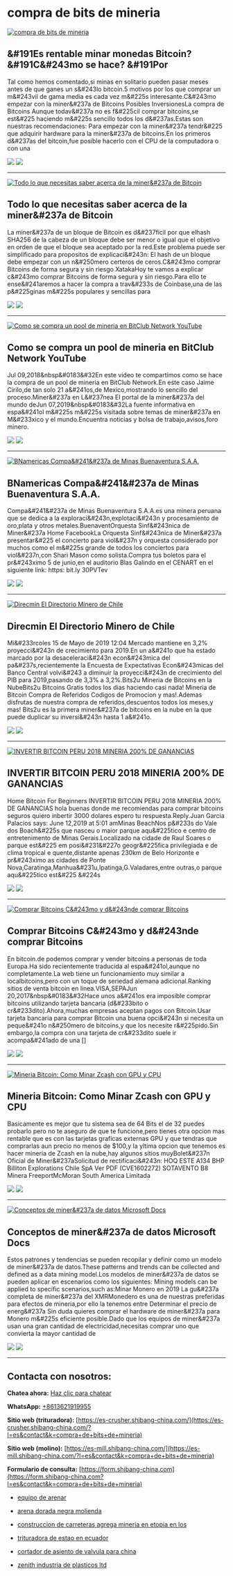 # compra de bits de mineria

<a href="https://swt.shibang-china.com/?l=es&img&k=compra+de+bits+de+mineria" target="_blank">![compra de bits de mineria](http://static.shibang-china.com/all-800x300/497.jpg)</a>

## &#191Es rentable minar monedas Bitcoin? &#191C&#243mo se hace? &#191Por
Tal como hemos comentado,si minas en solitario pueden pasar meses antes de que ganes un s&#243lo bitcoin.5 motivos por los que comprar un m&#243vil de gama media es cada vez m&#225s interesante.C&#243mo empezar con la miner&#237a de Bitcoins Posibles InversionesLa compra de Bitcoins Aunque todav&#237a no es f&#225cil comprar bitcoins,se est&#225 haciendo m&#225s sencillo todos los d&#237as.Estas son nuestras recomendaciones: Para empezar con la miner&#237a tendr&#225 que adquirir hardware para la miner&#237a de bitcoins.En los primeros d&#237as del bitcoin,fue posible hacerlo con el CPU de la computadora o con una


<a href="https://whatsapp.shibangsoft.com/WhatsApp.php" target="_blank" title="WhatsApp">![](http://static.shibang-china.com/icon/whatsapp.png)</a> <a href="https://swt.shibang-china.com/?l=es&icon&k=compra+de+bits+de+mineria" target="_blank">![](http://static.shibang-china.com/icon/chat-es.png)</a>

---

<a href="https://swt.shibang-china.com/?l=es&img&k=compra+de+bits+de+mineria" target="_blank">![Todo lo que necesitas saber acerca de la miner&#237a de Bitcoin](http://static.shibang-china.com/all-800x300/915.jpg)</a>

## Todo lo que necesitas saber acerca de la miner&#237a de Bitcoin
La miner&#237a de un bloque de Bitcoin es d&#237ficil por que elhash SHA256 de la cabeza de un bloque debe ser menor o igual que el objetivo en orden de que el bloque sea aceptado por la red.Este problema puede ser simplificado para propositos de explicaci&#243n: El hash de un bloque debe empezar con un n&#250mero certeros de ceros.C&#243mo comprar Bitcoins de forma segura y sin riesgo XatakaHoy te vamos a explicar c&#243mo comprar Bitcoins de forma segura y sin riesgo.Para ello te ense&#241aremos a hacer la compra a trav&#233s de Coinbase,una de las p&#225ginas m&#225s populares y sencillas para


<a href="https://whatsapp.shibangsoft.com/WhatsApp.php" target="_blank" title="WhatsApp">![](http://static.shibang-china.com/icon/whatsapp.png)</a> <a href="https://swt.shibang-china.com/?l=es&icon&k=compra+de+bits+de+mineria" target="_blank">![](http://static.shibang-china.com/icon/chat-es.png)</a>

---

<a href="https://swt.shibang-china.com/?l=es&img&k=compra+de+bits+de+mineria" target="_blank">![Como se compra un pool de mineria en BitClub Network YouTube](http://static.shibang-china.com/all-800x300/1445.jpg)</a>

## Como se compra un pool de mineria en BitClub Network YouTube
Jul 09,2018&nbsp&#0183&#32En este video te compartimos como se hace la compra de un pool de mineria en BitClub Network.En este caso Jaime Cirilo,de tan solo 21 a&#241os,de Mexico,mostrando lo sencillo del proceso.Miner&#237a en L&#237nea El portal de la miner&#237a del mundo deJun 07,2019&nbsp&#0183&#32La fuente informativa en espa&#241ol m&#225s m&#225s visitada sobre temas de miner&#237a en M&#233xico y el mundo.Encuentra noticias y bolsa de trabajo,avisos,foro minero.


<a href="https://whatsapp.shibangsoft.com/WhatsApp.php" target="_blank" title="WhatsApp">![](http://static.shibang-china.com/icon/whatsapp.png)</a> <a href="https://swt.shibang-china.com/?l=es&icon&k=compra+de+bits+de+mineria" target="_blank">![](http://static.shibang-china.com/icon/chat-es.png)</a>

---

<a href="https://swt.shibang-china.com/?l=es&img&k=compra+de+bits+de+mineria" target="_blank">![BNamericas Compa&#241&#237a de Minas Buenaventura S.A.A.](http://static.shibang-china.com/all-800x300/1024.jpg)</a>

## BNamericas Compa&#241&#237a de Minas Buenaventura S.A.A.
Compa&#241&#237a de Minas Buenaventura S.A.A.es una minera peruana que se dedica a la exploraci&#243n,explotaci&#243n y procesamiento de oro,plata y otros metales.BuenaventOrquesta Sinf&#243nica de Miner&#237a Home FacebookLa Orquesta Sinf&#243nica de Miner&#237a presentar&#225 el concierto para viol&#237n y orquesta considerado por muchos como el m&#225s grande de todos los conciertos para viol&#237n,con Shari Mason como solista.Compra tus boletos para el pr&#243ximo 5 de junio,en el auditorio Blas Galindo en el CENART en el siguiente link: https: bit.ly 30PVTev


<a href="https://whatsapp.shibangsoft.com/WhatsApp.php" target="_blank" title="WhatsApp">![](http://static.shibang-china.com/icon/whatsapp.png)</a> <a href="https://swt.shibang-china.com/?l=es&icon&k=compra+de+bits+de+mineria" target="_blank">![](http://static.shibang-china.com/icon/chat-es.png)</a>

---

<a href="https://swt.shibang-china.com/?l=es&img&k=compra+de+bits+de+mineria" target="_blank">![Direcmin El Directorio Minero de Chile](http://static.shibang-china.com/all-800x300/298.jpg)</a>

## Direcmin El Directorio Minero de Chile
Mi&#233rcoles 15 de Mayo de 2019 12:04 Mercado mantiene en 3,2% proyecci&#243n de crecimiento para 2019.En un a&#241o que ha estado marcado por la desaceleraci&#243n econ&#243mica del pa&#237s,recientemente la Encuesta de Expectativas Econ&#243micas del Banco Central volvi&#243 a diminuir la proyecci&#243n de crecimiento del PIB para 2019,pasando de 3,3% a 3,2%.Bits2u Mineria de Bitcoins en la NubeBits2u Bitcoins Gratis todos los dias haciendo casi nada! Mineria de Bitcoin Compra de Referidos Codigos de Promocion y mas!.Ademas disfrutas de nuestra compra de referidos,descuentos todos los meses,y mas! Bits2u es la primera miner&#237a de bitcoins en la nube en la que puede duplicar su inversi&#243n hasta 1 a&#241o.


<a href="https://whatsapp.shibangsoft.com/WhatsApp.php" target="_blank" title="WhatsApp">![](http://static.shibang-china.com/icon/whatsapp.png)</a> <a href="https://swt.shibang-china.com/?l=es&icon&k=compra+de+bits+de+mineria" target="_blank">![](http://static.shibang-china.com/icon/chat-es.png)</a>

---

<a href="https://swt.shibang-china.com/?l=es&img&k=compra+de+bits+de+mineria" target="_blank">![INVERTIR BITCOIN PERU 2018 MINERIA 200% DE GANANCIAS](http://static.shibang-china.com/all-800x300/1149.jpg)</a>

## INVERTIR BITCOIN PERU 2018 MINERIA 200% DE GANANCIAS
Home Bitcoin For Beginners INVERTIR BITCOIN PERU 2018 MINERIA 200% DE GANANCIAS hola buenas donde me recomiendas para comprar bitcoins seguros quiero inbertir 3000 dolares espero tu respuesta.Reply.Juan Garcia Palacios says: June 12,2019 at 5:01 amMinas BeachNos p&#233s do Vale dos Boach&#225s que nasceu o maior parque aqu&#225tico e centro de entretenimento de Minas Gerais.Localizado na cidade de Raul Soares o parque est&#225 em posi&#231&#227o geogr&#225fica privilegiada e de clima tropical e quente,distante apenas 230km de Belo Horizonte e pr&#243ximo as cidades de Ponte Nova,Caratinga,Manhua&#231u,Ipatinga,G.Valadares,entre outras,o parque aqu&#225tico est&#225 &#224s


<a href="https://whatsapp.shibangsoft.com/WhatsApp.php" target="_blank" title="WhatsApp">![](http://static.shibang-china.com/icon/whatsapp.png)</a> <a href="https://swt.shibang-china.com/?l=es&icon&k=compra+de+bits+de+mineria" target="_blank">![](http://static.shibang-china.com/icon/chat-es.png)</a>

---

<a href="https://swt.shibang-china.com/?l=es&img&k=compra+de+bits+de+mineria" target="_blank">![Comprar Bitcoins C&#243mo y d&#243nde comprar Bitcoins](http://static.shibang-china.com/all-800x300/1457.jpg)</a>

## Comprar Bitcoins C&#243mo y d&#243nde comprar Bitcoins
En bitcoin.de podemos comprar y vender bitcoins a personas de toda Europa.Ha sido recientemente traducida al espa&#241ol,aunque no completamente.La web tiene un funcionamiento muy similar a localbitcoins,pero con un toque de seriedad alemana adicional.Ranking sitios de venta bitcoin en linea.VISA,SEPAJun 20,2017&nbsp&#0183&#32Hace unos a&#241os era imposible comprar bitcoins utilizando tarjeta bancaria (d&#233bito o cr&#233dito).Ahora,muchas empresas aceptan pagos con Bitcoin.Usar tarjeta bancaria para comprar Bitcoin una buena opci&#243n si necesita un peque&#241o n&#250mero de bitcoins,y que los necesite r&#225pido.Sin embargo,la compra con una tarjeta de cr&#233dito suele ir acompa&#241ado de una []


<a href="https://whatsapp.shibangsoft.com/WhatsApp.php" target="_blank" title="WhatsApp">![](http://static.shibang-china.com/icon/whatsapp.png)</a> <a href="https://swt.shibang-china.com/?l=es&icon&k=compra+de+bits+de+mineria" target="_blank">![](http://static.shibang-china.com/icon/chat-es.png)</a>

---

<a href="https://swt.shibang-china.com/?l=es&img&k=compra+de+bits+de+mineria" target="_blank">![Mineria Bitcoin: Como Minar Zcash con GPU y CPU](http://static.shibang-china.com/all-800x300/1379.jpg)</a>

## Mineria Bitcoin: Como Minar Zcash con GPU y CPU
Basicamente es mejor que tu sistema sea de 64 Bits el de 32 puedes probarlo pero no te aseguro de que te funcione,pero tienes otra opcion mas rentable que es con las tarjetas graficas externas GPU y que tendras que comprarlas aun precio no menos de $100,y la yltima opcion que tenemos es hacer mineria de Zcash en la nube,hay algunos sitios muyBolet&#237n Oficial de Miner&#237aSolicitud de rectificaci&#243n: HOQ ESTE A134 BHP Billiton Explorations Chile SpA Ver PDF (CVE1602272) SOTAVENTO B8 Minera FreeportMcMoran South America Limitada


<a href="https://whatsapp.shibangsoft.com/WhatsApp.php" target="_blank" title="WhatsApp">![](http://static.shibang-china.com/icon/whatsapp.png)</a> <a href="https://swt.shibang-china.com/?l=es&icon&k=compra+de+bits+de+mineria" target="_blank">![](http://static.shibang-china.com/icon/chat-es.png)</a>

---

<a href="https://swt.shibang-china.com/?l=es&img&k=compra+de+bits+de+mineria" target="_blank">![Conceptos de miner&#237a de datos Microsoft Docs](http://static.shibang-china.com/all-800x300/679.jpg)</a>

## Conceptos de miner&#237a de datos Microsoft Docs
Estos patrones y tendencias se pueden recopilar y definir como un modelo de miner&#237a de datos.These patterns and trends can be collected and defined as a data mining model.Los modelos de miner&#237a de datos se pueden aplicar en escenarios como los siguientes: Mining models can be applied to specific scenarios,such as:Minar Monero en 2019 La gu&#237a completa de miner&#237a del XMRMonedero es una de nuestras preferidas para efectos de mineria,por ello la tenemos entre Determinar el precio de energ&#237a Sin duda quieres comprar el hardware de miner&#237a para Monero m&#225s eficiente posible.Dado que los equipos de miner&#237a usan una gran cantidad de electricidad,necesitas comprar uno que convierta la mayor cantidad de


<a href="https://whatsapp.shibangsoft.com/WhatsApp.php" target="_blank" title="WhatsApp">![](http://static.shibang-china.com/icon/whatsapp.png)</a> <a href="https://swt.shibang-china.com/?l=es&icon&k=compra+de+bits+de+mineria" target="_blank">![](http://static.shibang-china.com/icon/chat-es.png)</a>

---
## Contacta con nosotros:

**Chatea ahora:** [Haz clic para chatear](https://swt.shibang-china.com?l=es&contact&k=compra+de+bits+de+mineria)

**WhatsApp:**  [+8613621919955](https://whatsapp.shibangsoft.com/WhatsApp.php)

**Sitio web (trituradora):** [https://es-crusher.shibang-china.com/](https://es-crusher.shibang-china.com/?l=es&contact&k=compra+de+bits+de+mineria)

**Sitio web (molino):** [https://es-mill.shibang-china.com/](https://es-mill.shibang-china.com/?l=es&contact&k=compra+de+bits+de+mineria)

**Formulario de consulta:** [https://form.shibang-china.com](https://form.shibang-china.com?l=es&contact&k=compra+de+bits+de+mineria)

* [equipo de arenar](../91/equipo%20de%20arenar.md)

* [arena dorada negra molienda](../83/arena%20dorada%20negra%20molienda.md)

* [construccion de carreteras agrega mineria en etopia en los](../84/construccion%20de%20carreteras%20agrega%20mineria%20en%20etopia%20en%20los.md)

* [trituradora de estao en ecuador](../85/trituradora%20de%20estao%20en%20ecuador.md)

* [cortador de asiento de valvula para china](../92/cortador%20de%20asiento%20de%20valvula%20para%20china.md)

* [zenith industria de plasticos ltd](../81/zenith%20industria%20de%20plasticos%20ltd.md)